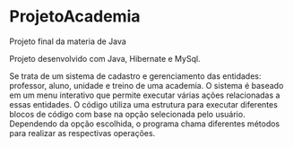 # ProjetoAcademia
Projeto final da materia de Java

Projeto desenvolvido com Java, Hibernate e MySql.

Se trata de um sistema de cadastro e gerenciamento das entidades: professor, aluno, unidade e treino de uma academia. O sistema é baseado em um menu interativo que permite executar várias ações relacionadas a essas entidades.
O código utiliza uma estrutura para executar diferentes blocos de código com base na opção selecionada pelo usuário. Dependendo da opção escolhida, o programa chama diferentes métodos para realizar as respectivas operações.
